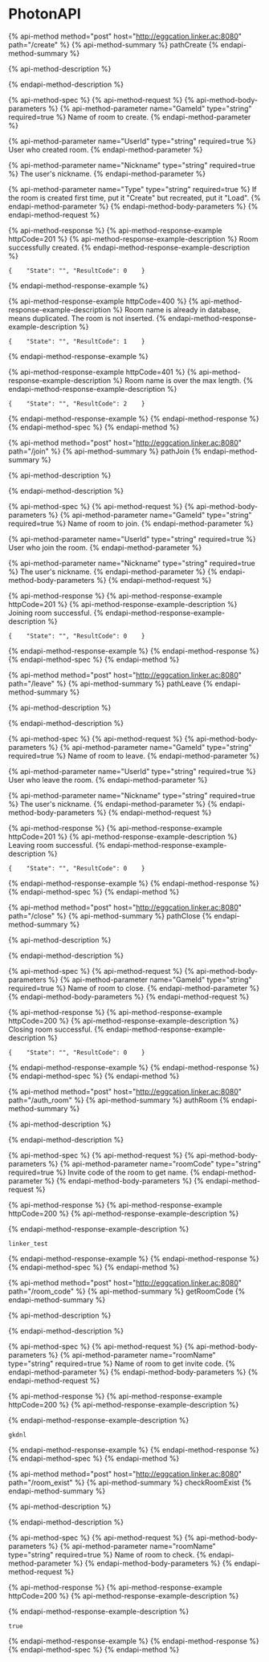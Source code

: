 # PhotonAPI

{% api-method method="post" host="http://eggcation.linker.ac:8080" path="/create" %}
{% api-method-summary %}
pathCreate
{% endapi-method-summary %}

{% api-method-description %}

{% endapi-method-description %}

{% api-method-spec %}
{% api-method-request %}
{% api-method-body-parameters %}
{% api-method-parameter name="GameId" type="string" required=true %}
Name of room to create.
{% endapi-method-parameter %}

{% api-method-parameter name="UserId" type="string" required=true %}
User who created room.
{% endapi-method-parameter %}

{% api-method-parameter name="Nickname" type="string" required=true %}
The user's nickname.
{% endapi-method-parameter %}

{% api-method-parameter name="Type" type="string" required=true %}
If the room is created first time, put it "Create" but recreated, put it "Load".
{% endapi-method-parameter %}
{% endapi-method-body-parameters %}
{% endapi-method-request %}

{% api-method-response %}
{% api-method-response-example httpCode=201 %}
{% api-method-response-example-description %}
Room successfully created.
{% endapi-method-response-example-description %}

```text
{    "State": "", "ResultCode": 0    }
```
{% endapi-method-response-example %}

{% api-method-response-example httpCode=400 %}
{% api-method-response-example-description %}
Room name is already in database, means duplicated. The room is not inserted.
{% endapi-method-response-example-description %}

```text
{    "State": "", "ResultCode": 1    }
```
{% endapi-method-response-example %}

{% api-method-response-example httpCode=401 %}
{% api-method-response-example-description %}
Room name is over the max length.
{% endapi-method-response-example-description %}

```text
{    "State": "", "ResultCode": 2    }
```
{% endapi-method-response-example %}
{% endapi-method-response %}
{% endapi-method-spec %}
{% endapi-method %}

{% api-method method="post" host="http://eggcation.linker.ac:8080" path="/join" %}
{% api-method-summary %}
pathJoin
{% endapi-method-summary %}

{% api-method-description %}

{% endapi-method-description %}

{% api-method-spec %}
{% api-method-request %}
{% api-method-body-parameters %}
{% api-method-parameter name="GameId" type="string" required=true %}
Name of room to join.
{% endapi-method-parameter %}

{% api-method-parameter name="UserId" type="string" required=true %}
User who join the room.
{% endapi-method-parameter %}

{% api-method-parameter name="Nickname" type="string" required=true %}
The user's nickname.
{% endapi-method-parameter %}
{% endapi-method-body-parameters %}
{% endapi-method-request %}

{% api-method-response %}
{% api-method-response-example httpCode=201 %}
{% api-method-response-example-description %}
Joining room successful.
{% endapi-method-response-example-description %}

```text
{    "State": "", "ResultCode": 0    }
```
{% endapi-method-response-example %}
{% endapi-method-response %}
{% endapi-method-spec %}
{% endapi-method %}

{% api-method method="post" host="http://eggcation.linker.ac:8080" path="/leave" %}
{% api-method-summary %}
pathLeave
{% endapi-method-summary %}

{% api-method-description %}

{% endapi-method-description %}

{% api-method-spec %}
{% api-method-request %}
{% api-method-body-parameters %}
{% api-method-parameter name="GameId" type="string" required=true %}
Name of room to leave.
{% endapi-method-parameter %}

{% api-method-parameter name="UserId" type="string" required=true %}
User who leave the room.
{% endapi-method-parameter %}

{% api-method-parameter name="Nickname" type="string" required=true %}
The user's nickname.
{% endapi-method-parameter %}
{% endapi-method-body-parameters %}
{% endapi-method-request %}

{% api-method-response %}
{% api-method-response-example httpCode=201 %}
{% api-method-response-example-description %}
Leaving room successful.
{% endapi-method-response-example-description %}

```text
{    "State": "", "ResultCode": 0    }
```
{% endapi-method-response-example %}
{% endapi-method-response %}
{% endapi-method-spec %}
{% endapi-method %}

{% api-method method="post" host="http://eggcation.linker.ac:8080" path="/close" %}
{% api-method-summary %}
pathClose
{% endapi-method-summary %}

{% api-method-description %}

{% endapi-method-description %}

{% api-method-spec %}
{% api-method-request %}
{% api-method-body-parameters %}
{% api-method-parameter name="GameId" type="string" required=true %}
Name of room to close.
{% endapi-method-parameter %}
{% endapi-method-body-parameters %}
{% endapi-method-request %}

{% api-method-response %}
{% api-method-response-example httpCode=200 %}
{% api-method-response-example-description %}
Closing room successful.
{% endapi-method-response-example-description %}

```text
{    "State": "", "ResultCode": 0    }
```
{% endapi-method-response-example %}
{% endapi-method-response %}
{% endapi-method-spec %}
{% endapi-method %}

{% api-method method="post" host="http://eggcation.linker.ac:8080" path="/auth\_room" %}
{% api-method-summary %}
authRoom
{% endapi-method-summary %}

{% api-method-description %}

{% endapi-method-description %}

{% api-method-spec %}
{% api-method-request %}
{% api-method-body-parameters %}
{% api-method-parameter name="roomCode" type="string" required=true %}
Invite code of the room to get name.
{% endapi-method-parameter %}
{% endapi-method-body-parameters %}
{% endapi-method-request %}

{% api-method-response %}
{% api-method-response-example httpCode=200 %}
{% api-method-response-example-description %}

{% endapi-method-response-example-description %}

```text
linker_test
```
{% endapi-method-response-example %}
{% endapi-method-response %}
{% endapi-method-spec %}
{% endapi-method %}

{% api-method method="post" host="http://eggcation.linker.ac:8080" path="/room\_code" %}
{% api-method-summary %}
getRoomCode
{% endapi-method-summary %}

{% api-method-description %}

{% endapi-method-description %}

{% api-method-spec %}
{% api-method-request %}
{% api-method-body-parameters %}
{% api-method-parameter name="roomName" type="string" required=true %}
Name of room to get invite code.
{% endapi-method-parameter %}
{% endapi-method-body-parameters %}
{% endapi-method-request %}

{% api-method-response %}
{% api-method-response-example httpCode=200 %}
{% api-method-response-example-description %}

{% endapi-method-response-example-description %}

```text
gkdnl
```
{% endapi-method-response-example %}
{% endapi-method-response %}
{% endapi-method-spec %}
{% endapi-method %}

{% api-method method="post" host="http://eggcation.linker.ac:8080" path="/room\_exist" %}
{% api-method-summary %}
checkRoomExist
{% endapi-method-summary %}

{% api-method-description %}

{% endapi-method-description %}

{% api-method-spec %}
{% api-method-request %}
{% api-method-body-parameters %}
{% api-method-parameter name="roomName" type="string" required=true %}
Name of room to check.
{% endapi-method-parameter %}
{% endapi-method-body-parameters %}
{% endapi-method-request %}

{% api-method-response %}
{% api-method-response-example httpCode=200 %}
{% api-method-response-example-description %}

{% endapi-method-response-example-description %}

```text
true
```
{% endapi-method-response-example %}
{% endapi-method-response %}
{% endapi-method-spec %}
{% endapi-method %}

